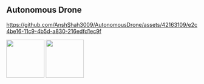 ## Autonomous Drone


https://github.com/AnshShah3009/AutonomousDrone/assets/42163109/e2c4be16-11c9-4b5d-a830-216edfd1ec9f
<p float="left">
  <img src="https://github.com/AnshShah3009/AutonomousDrone/assets/42163109/4a335acf-e4f2-4e88-9188-cb2a3db3af38" width="100" /> 
  <img src="https://github.com/AnshShah3009/AutonomousDrone/assets/42163109/f10d6aa6-982e-490e-9d7f-dc1da6c8fcdc" width="100" />
</p>
